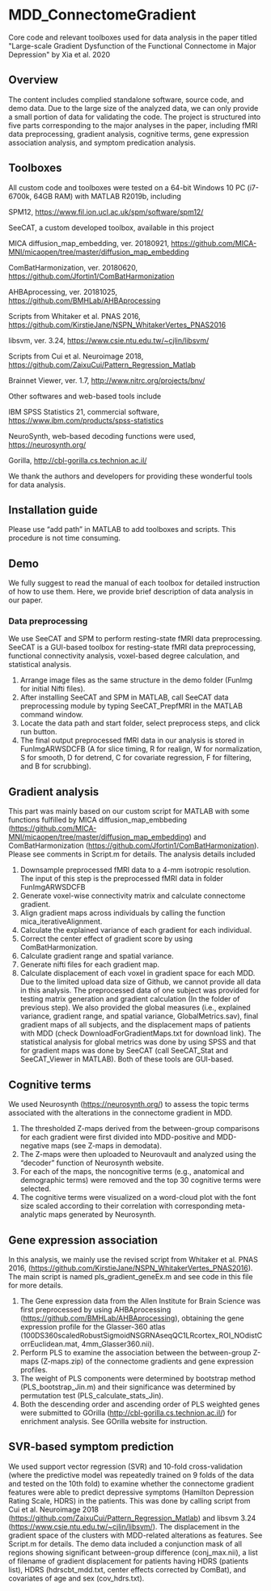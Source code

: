 # MDD_ConnectomeGradient
Core code and relevant toolboxes used for data analysis in the paper titled "Large-scale Gradient Dysfunction of the Functional Connectome in Major Depression" by Xia et al. 2020

## Overview
The content includes complied standalone software, source code, and demo data. Due to the large size of the analyzed data, we can only provide a small portion of data for validating the code. 
The project is structured into five parts corresponding to the major analyses in the paper, including fMRI data preprocessing, gradient analysis, cognitive terms, gene expression association analysis, and symptom predication analysis. 

## Toolboxes
All custom code and toolboxes were tested on a 64-bit Windows 10 PC (i7-6700k, 64GB RAM) with MATLAB R2019b, including

SPM12, https://www.fil.ion.ucl.ac.uk/spm/software/spm12/

SeeCAT, a custom developed toolbox, available in this project

MICA diffusion_map_embedding, ver. 20180921, https://github.com/MICA-MNI/micaopen/tree/master/diffusion_map_embedding

ComBatHarmonization, ver. 20180620, https://github.com/Jfortin1/ComBatHarmonization

AHBAprocessing, ver. 20181025, https://github.com/BMHLab/AHBAprocessing

Scripts from Whitaker et al. PNAS 2016, https://github.com/KirstieJane/NSPN_WhitakerVertes_PNAS2016

libsvm, ver. 3.24, https://www.csie.ntu.edu.tw/~cjlin/libsvm/

Scripts from Cui et al. Neuroimage 2018, https://github.com/ZaixuCui/Pattern_Regression_Matlab

Brainnet Viewer, ver. 1.7, http://www.nitrc.org/projects/bnv/

Other softwares and web-based tools include

IBM SPSS Statistics 21, commercial software, https://www.ibm.com/products/spss-statistics

NeuroSynth, web-based decoding functions were used, https://neurosynth.org/

Gorilla, http://cbl-gorilla.cs.technion.ac.il/

We thank the authors and developers for providing these wonderful tools for data analysis. 

## Installation guide
Please use “add path” in MATLAB to add toolboxes and scripts. This procedure is not time consuming. 

## Demo
We fully suggest to read the manual of each toolbox for detailed instruction of how to use them. Here, we provide brief description of data analysis in our paper. 

### Data preprocessing
We use SeeCAT and SPM to perform resting-state fMRI data preprocessing. SeeCAT is a GUI-based toolbox for resting-state fMRI data preprocessing, functional connectivity analysis, voxel-based degree calculation, and statistical analysis. 
1. Arrange image files as the same structure in the demo folder (FunImg for initial Nifti files).
2. After installing SeeCAT and SPM in MATLAB, call SeeCAT data preprocessing module by typing SeeCAT_PrepfMRI in the MATLAB command window.
3. Locate the data path and start folder, select preprocess steps, and click run button.
4. The final output preprocessed fMRI data in our analysis is stored in FunImgARWSDCFB (A for slice timing, R for realign, W for normalization, S for smooth, D for detrend, C for covariate regression, F for filtering, and B for scrubbing). 

## Gradient analysis
This part was mainly based on our custom script for MATLAB with some functions fulfilled by MICA diffusion_map_embbeding (https://github.com/MICA-MNI/micaopen/tree/master/diffusion_map_embedding) and ComBatHarmonization (https://github.com/Jfortin1/ComBatHarmonization). Please see comments in Script.m for details. The analysis details included
1. Downsample preprocessed fMRI data to a 4-mm isotropic resolution. The input of this step is the preprocessed fMRI data in folder FunImgARWSDCFB
2. Generate voxel-wise connectivity matrix and calculate connectome gradient.
3. Align gradient maps across individuals by calling the function mica_iterativeAlignment.
4. Calculate the explained variance of each gradient for each individual. 
5. Correct the center effect of gradient score by using ComBatHarmonization.
6. Calculate gradient range and spatial variance.
7. Generate nifti files for each gradient map.
8. Calculate displacement of each voxel in gradient space for each MDD. 
Due to the limited upload data size of Github, we cannot provide all data in this analysis. The preprocessed data of one subject was provided for testing matrix generation and gradient calculation (In the folder of previous step). We also provided the global measures (i.e., explained variance, gradient range, and spatial variance, GlobalMetrics.sav), final gradient maps of all subjects, and the displacement maps of patients with MDD (check DownloadForGradientMaps.txt for download link). The statistical analysis for global metrics was done by using SPSS and that for gradient maps was done by SeeCAT (call SeeCAT_Stat and SeeCAT_Viewer in MATLAB). Both of these tools are GUI-based. 

## Cognitive terms
We used Neurosynth (https://neurosynth.org/) to assess the topic terms associated with the alterations in the connectome gradient in MDD. 
1. The thresholded Z-maps derived from the between-group comparisons for each gradient were first divided into MDD-positive and MDD-negative maps (see Z-maps in demodata). 
2. The Z-maps were then uploaded to Neurovault and analyzed using the “decoder” function of Neurosynth website. 
3. For each of the maps, the noncognitive terms (e.g., anatomical and demographic terms) were removed and the top 30 cognitive terms were selected. 
4. The cognitive terms were visualized on a word-cloud plot with the font size scaled according to their correlation with corresponding meta-analytic maps generated by Neurosynth.

## Gene expression association
In this analysis, we mainly use the revised script from Whitaker et al. PNAS 2016, (https://github.com/KirstieJane/NSPN_WhitakerVertes_PNAS2016). The main script is named pls_gradient_geneEx.m and see code in this file for more details. 
1. The Gene expression data from the Allen Institute for Brain Science was first preprocessed by using AHBAprocessing (https://github.com/BMHLab/AHBAprocessing), obtaining the gene expression profile for the Glasser-360 atlas (100DS360scaledRobustSigmoidNSGRNAseqQC1LRcortex_ROI_NOdistCorrEuclidean.mat, 4mm_Glasser360.nii).
2. Perform PLS to examine the association between the between-group Z-maps (Z-maps.zip) of the connectome gradients and gene expression profiles. 
3. The weight of PLS components were determined by bootstrap method (PLS_bootstrap_Jin.m) and their significance was determined by permutation test (PLS_calculate_stats_Jin). 
4. Both the descending order and ascending order of PLS weighted genes were submitted to GOrilla (http://cbl-gorilla.cs.technion.ac.il/) for enrichment analysis. See GOrilla website for instruction. 

## SVR-based symptom prediction
We used support vector regression (SVR) and 10-fold cross-validation (where the predictive model was repeatedly trained on 9 folds of the data and tested on the 10th fold) to examine whether the connectome gradient features were able to predict depressive symptoms (Hamilton Depression Rating Scale, HDRS) in the patients. This was done by calling script from Cui et al. Neuroimage 2018 (https://github.com/ZaixuCui/Pattern_Regression_Matlab) and libsvm 3.24 (https://www.csie.ntu.edu.tw/~cjlin/libsvm/). The displacement in the gradient space of the clusters with MDD-related alterations as features. See Script.m for details. The demo data included a conjunction mask of all regions showing significant between-group difference (conj_max.nii), a list of filename of gradient displacement for patients having HDRS (patients list), HDRS (hdrscbt_mdd.txt, center effects corrected by ComBat), and covariates of age and sex (cov_hdrs.txt). 
